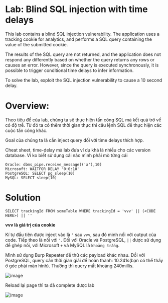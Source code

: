 # Lab: Blind SQL injection with time delays

This lab contains a blind SQL injection vulnerability. The application uses a tracking cookie for analytics, and performs a SQL query containing the value of the submitted cookie.

The results of the SQL query are not returned, and the application does not respond any differently based on whether the query returns any rows or causes an error. However, since the query is executed synchronously, it is possible to trigger conditional time delays to infer information.

To solve the lab, exploit the SQL injection vulnerability to cause a 10 second delay.

# Overview:

Theo tiêu đề của lab, chúng ta sẽ thực hiện tấn công SQL mà kết quả trở về có độ trễ. Từ đó ta có thêm thời gian thực thi câu lệnh SQL để thực hiện các cuộc tấn công khác.

Goal của chúng ta là cần inject query đối với time delays thích hợp.

Cheat sheet, time-delay mà lab đưa ví dụ khá là nhiều cho các version database. Vì ko biết sử dụng cái nào mình phải mò từng cái

```
Oracle: dbms_pipe.receive_message(('a'),10)
Microsoft: WAITFOR DELAY '0:0:10'
PostgreSQL: SELECT pg_sleep(10)
MySQL: SELECT sleep(10) 
``` 

# Solution

```
SELECT trackingId FROM someTable WHERE trackingId = 'vvv' || (<CODE HERE>) || ''
```

**vvv là giá trị của cookie**

Kí tự đầu tiên được inject vào là `'` sau `vvv`, sau đó mình nối với output của code. Tiếp theo là nối với `'`. Đối với Oracle và PostgreSQL, `||` được sử dụng để ghép nối, với Microsoft `+` và  MySQL là `khoảng trắng`.

Mình sử dụng Burp Repeater để thử các payload khác nhau. Đồi với PostgreSQL, query cần thời gian giải để hoàn thành: 10.241s(bạn có thể thấy ở góc phải màn hình). Thường thì query mất khoảng 240millis.

![image](https://user-images.githubusercontent.com/115911041/234788992-81be2926-549d-4b40-86a8-8605b42b80cb.png)

Reload lại page thì ta đã complete được lab

![image](https://user-images.githubusercontent.com/115911041/234790150-3b64c1df-ffb7-4610-9148-fe00e8159198.png)



